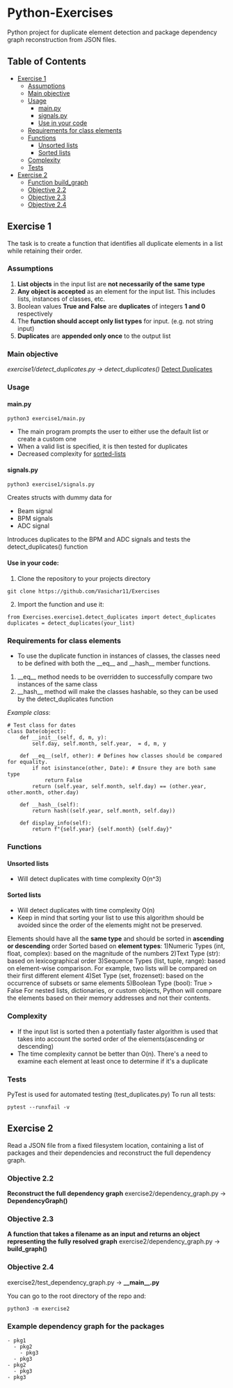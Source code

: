 # Python-Exercises
Python project for duplicate element detection and package dependency graph reconstruction from JSON files.


## Table of Contents
- [Exercise 1](#exercise-1)
    - [Assumptions](#assumptions)
    - [Main objective](#main-objective)
    - [Usage](#usage)
        - [main.py](#mainpy)
        - [signals.py](#signalspy)
        - [Use in your code](#use-in-your-code)
    - [Requirements for class elements](#requirements-for-class-elements)
    - [Functions](#functions)
        - [Unsorted lists](#unsorted-lists)
        - [Sorted lists](#sorted-lists)
    - [Complexity](#complexity)
    - [Tests](#tests)
- [Exercise 2](#exercise-2)
    - [Function build_graph](#function-build_graph)
    - [Objective 2.2](#objective-22)
    - [Objective 2.3](#objective-23)
    - [Objective 2.4](#objective-24)

## Exercise 1
The task is to create a function that identifies all duplicate elements in a list while retaining their order. 

### Assumptions
1. **List objects** in the input list are **not necessarily of the same type**
2. **Any object is accepted** as an element for the input list. This includes lists, instances of classes, etc.
3. Boolean values **True and False** are **duplicates** of integers **1 and 0** respectively
4. The **function should accept only list types** for input. (e.g. not string input)
5. **Duplicates** are **appended only once** to the output list

### Main objective
*exercise1/detect_duplicates.py -> detect_duplicates()*
[Detect Duplicates](./exercise1/detect_duplicates.py)

### Usage

#### main.py
```
python3 exercise1/main.py
```

- The main program prompts the user to either use the default list or create a custom one
- When a valid list is specified, it is then tested for duplicates
- Decreased complexity for [sorted-lists](#sorted-lists)


#### signals.py
```
python3 exercise1/signals.py
```

Creates structs with dummy data for
 - Beam signal
 - BPM signals
 - ADC signal

Introduces duplicates to the BPM and ADC signals and tests the detect_duplicates() function 



#### Use in your code:

1) Clone the repository to your projects directory

```
git clone https://github.com/Vasichar11/Exercises
```

2) Import the function and use it:

```
from Exercises.exercise1.detect_duplicates import detect_duplicates
duplicates = detect_duplicates(your_list)

```

### Requirements for class elements
- To use the duplicate function in instances of classes, the classes need to be defined with both the \_\_eq\_\_ and \_\_hash\_\_ member functions.
1) \_\_eq\_\_ method needs to be overridden to successfully compare two instances of the same class
2) \_\_hash\_\_ method will make the classes hashable, so they can be used by the detect_duplicates function

*Example class*:
```
# Test class for dates
class Date(object): 
    def __init__(self, d, m, y): 
        self.day, self.month, self.year,  = d, m, y
    
    def __eq__(self, other): # Defines how classes should be compared for equality.
        if not isinstance(other, Date): # Ensure they are both same type
            return False
        return (self.year, self.month, self.day) == (other.year, other.month, other.day)
    
    def __hash__(self):
        return hash((self.year, self.month, self.day))
    
    def display_info(self):
        return f"{self.year} {self.month} {self.day}"
```


### Functions

#### Unsorted lists
- Will detect duplicates with time complexity O(n^3)


#### Sorted lists
- Will detect duplicates with time complexity O(n)
- Keep in mind that sorting your list to use this algorithm should be avoided since the order of the elements might not be preserved.  

Elements should have all the **same type** and should be sorted in **ascending or descending** order
Sorted based on **element types**:
    1)Numeric Types (int, float, complex):  based on the magnitude of the numbers
    2)Text Type (str): based on lexicographical order
    3)Sequence Types (list, tuple, range): based on element-wise comparison. For example, two lists will be compared on their first different element 
    4)Set Type (set, frozenset): based on the occurrence of subsets or same elements
    5)Boolean Type (bool): True > False
For nested lists, dictionaries, or custom objects, Python will compare the elements based on their memory addresses and not their contents.


### Complexity
- If the input list is sorted then a potentially faster algorithm is used that takes into account the sorted order of the elements(ascending or descending)
- The time complexity cannot be better than O(n). There's a need to examine each element at least once to determine if it's a duplicate



### Tests
PyTest is used for automated testing (test_duplicates.py)
To run all tests:
```
pytest --runxfail -v
```


## Exercise 2
 Read a JSON file from a fixed filesystem location, containing a list of packages and their dependencies and reconstruct the full dependency graph. 

### Objective 2.2
**Reconstruct the full dependency graph**
exercise2/dependency_graph.py -> **DependencyGraph()**


### Objective 2.3
**A function that takes a filename as an input and returns an object representing the fully resolved graph**
exercise2/dependency_graph.py -> **build_graph()**


### Objective 2.4

exercise2/test_dependency_graph.py -> **\_\_main\_\_.py**

You can go to the root directory of the repo and:

```python3 -m exercise2```

### Example dependency graph for the packages
```
- pkg1
  - pkg2
    - pkg3
  - pkg3
- pkg2
  - pkg3
- pkg3
```

